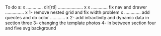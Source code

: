 To do s:
 x .............  dir[rtl]  .................... x
 x ............. fix nav and drawer ............... x
 1- remove nested grid and fix width problem
 x ............. add queotes and do color ............ x
 2- add intractivity and dynamic data in section three
 3- changing the template photos
 4- in between section four and five svg background
 
